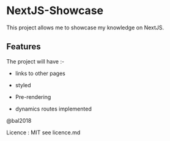 # NextJS-Showcase
This project allows me to showcase my knowledge on NextJS.
## Features
The project will have :-

* links to other pages 

* styled

* Pre-rendering

* dynamics routes implemented
 
 
 @bal2018
 
 Licence : MIT see licence.md
